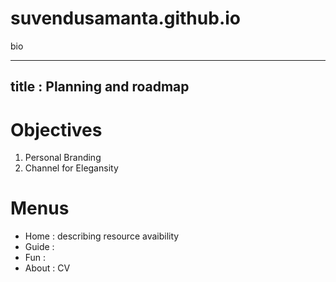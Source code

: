 # suvendusamanta.github.io
bio

---
title : Planning and roadmap
---


# Objectives
1. Personal Branding
2. Channel for Elegansity


# Menus
+ Home : describing resource avaibility
+ Guide :
+ Fun : 
+ About : CV